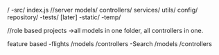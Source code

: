 /
    -src/
        index.js //server
        models/
        controllers/
        services/
        utils/
        config/
        repository/
    -tests/ [later]
    -static/
    -temp/

//role based projects ->all models in one folder, all controllers in one.



feature based
-flights
    /models
    /controllers
-Search 
    /models
    /controllers
